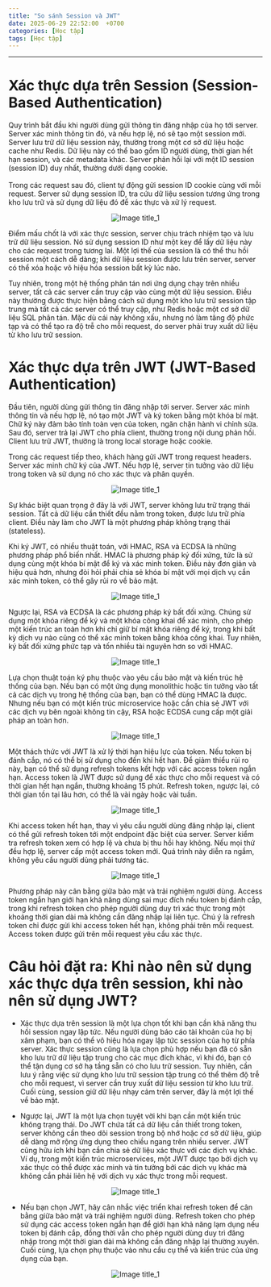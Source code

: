 ```yaml
---
title: "So sánh Session và JWT"
date: 2025-06-29 22:52:00  +0700
categories: [Học tập]
tags: [Học tập]
---
```


---

# Xác thực dựa trên Session (Session-Based Authentication)

Quy trình bắt đầu khi người dùng gửi thông tin đăng nhập của họ tới server. Server xác minh thông tin đó, và nếu hợp lệ, nó sẽ tạo một session mới. Server lưu trữ dữ liệu session này, thường trong một cơ sở dữ liệu hoặc cache như Redis. Dữ liệu này có thể bao gồm ID người dùng, thời gian hết hạn session, và các metadata khác. Server phản hồi lại với một ID session (session ID) duy nhất, thường dưới dạng cookie.<br></br>Trong các request sau đó, client tự động gửi session ID cookie cùng với mỗi request. Server sử dụng session ID, tra cứu dữ liệu session tương ứng trong kho lưu trữ và sử dụng dữ liệu đó để xác thực và xử lý request.

<p align="center">
  <img src="/assets/images/session_vs_jwt/1.png" alt="Image title_1" />
</p>

Điểm mấu chốt là với xác thực session, server chịu trách nhiệm tạo và lưu trữ dữ liệu session. Nó sử dụng session ID như một key để lấy dữ liệu này cho các request trong tương lai. Một lợi thế của session là có thể thu hồi session một cách dễ dàng; khi dữ liệu session được lưu trên server, server có thể xóa hoặc vô hiệu hóa session bất kỳ lúc nào.

Tuy nhiên, trong một hệ thống phân tán nơi ứng dụng chạy trên nhiều server, tất cả các server cần truy cập vào cùng một dữ liệu session. Điều này thường được thực hiện bằng cách sử dụng một kho lưu trữ session tập trung mà tất cả các server có thể truy cập, như Redis hoặc một cơ sở dữ liệu SQL phân tán. Mặc dù cái này không xấu, nhưng nó làm tăng độ phức tạp và có thể tạo ra độ trễ cho mỗi request, do server phải truy xuất dữ liệu từ kho lưu trữ session.

# Xác thực dựa trên JWT (JWT-Based Authentication)

Đầu tiên, người dùng gửi thông tin đăng nhập tới server. Server xác minh thông tin và nếu hợp lệ, nó tạo một JWT và ký token bằng một khóa bí mật. Chữ ký này đảm bảo tính toàn vẹn của token, ngăn chặn hành vi chỉnh sửa. Sau đó, server trả lại JWT cho phía client, thường trong nội dung phản hồi. Client lưu trữ JWT, thường là trong local storage hoặc cookie.

Trong các request tiếp theo, khách hàng gửi JWT trong request headers. Server xác minh chữ ký của JWT. Nếu hợp lệ, server tin tưởng vào dữ liệu trong token và sử dụng nó cho xác thực và phân quyền.

<p align="center">
  <img src="/assets/images/session_vs_jwt/2.png" alt="Image title_1" />
</p>

Sự khác biệt quan trọng ở đây là với JWT, server không lưu trữ trạng thái session. Tất cả dữ liệu cần thiết đều nằm trong token, được lưu trữ phía client. Điều này làm cho JWT là một phương pháp không trạng thái (stateless).

Khi ký JWT, có nhiều thuật toán, với HMAC, RSA và ECDSA là những phương pháp phổ biến nhất. HMAC là phương pháp ký đối xứng, tức là sử dụng cùng một khóa bí mật để ký và xác minh token. Điều này đơn giản và hiệu quả hơn, nhưng đòi hỏi phải chia sẻ khóa bí mật với mọi dịch vụ cần xác minh token, có thể gây rủi ro về bảo mật.

<p align="center">
  <img src="/assets/images/session_vs_jwt/3.png" alt="Image title_1" />
</p>

Ngược lại, RSA và ECDSA là các phương pháp ký bất đối xứng. Chúng sử dụng một khóa riêng để ký và một khóa công khai để xác minh, cho phép một kiến trúc an toàn hơn khi chỉ giữ bí mật khóa riêng để ký, trong khi bất kỳ dịch vụ nào cũng có thể xác minh token bằng khóa công khai. Tuy nhiên, ký bất đối xứng phức tạp và tốn nhiều tài nguyên hơn so với HMAC.

<p align="center">
  <img src="/assets/images/session_vs_jwt/4.png" alt="Image title_1" />
</p>

Lựa chọn thuật toán ký phụ thuộc vào yêu cầu bảo mật và kiến trúc hệ thống của bạn. Nếu bạn có một ứng dụng monolithic hoặc tin tưởng vào tất cả các dịch vụ trong hệ thống của bạn, bạn có thể dùng HMAC là được. Nhưng nếu bạn có một kiến trúc microservice hoặc cần chia sẻ JWT với các dịch vụ bên ngoài không tin cậy, RSA hoặc ECDSA cung cấp một giải pháp an toàn hơn.

<p align="center">
  <img src="/assets/images/session_vs_jwt/5.png" alt="Image title_1" />
</p>

Một thách thức với JWT là xử lý thời hạn hiệu lực của token. Nếu token bị đánh cắp, nó có thể bị sử dụng cho đến khi hết hạn. Để giảm thiểu rủi ro này, bạn có thể sử dụng refresh tokens kết hợp với các access token ngắn hạn. Access token là JWT được sử dụng để xác thực cho mỗi request và có thời gian hết hạn ngắn, thường khoảng 15 phút. Refresh token, ngược lại, có thời gian tồn tại lâu hơn, có thể là vài ngày hoặc vài tuần.

<p align="center">
  <img src="/assets/images/session_vs_jwt/6.png" alt="Image title_1" />
</p>

Khi access token hết hạn, thay vì yêu cầu người dùng đăng nhập lại, client có thể gửi refresh token tới một endpoint đặc biệt của server. Server kiểm tra refresh token xem có hợp lệ và chưa bị thu hồi hay không. Nếu mọi thứ đều hợp lệ, server cấp một access token mới. Quá trình này diễn ra ngầm, không yêu cầu người dùng phải tương tác.

<p align="center">
  <img src="/assets/images/session_vs_jwt/7.png" alt="Image title_1" />
</p>

Phương pháp này cân bằng giữa bảo mật và trải nghiệm người dùng. Access token ngắn hạn giới hạn khả năng dùng sai mục đích nếu token bị đánh cắp, trong khi refresh token cho phép người dùng duy trì xác thực trong một khoảng thời gian dài mà không cần đăng nhập lại liên tục. Chú ý là refresh token chỉ được gửi khi access token hết hạn, không phải trên mỗi request. Access token được gửi trên mỗi request yêu cầu xác thực.

# Câu hỏi đặt ra: Khi nào nên sử dụng xác thực dựa trên session, khi nào nên sử dụng JWT?

- Xác thực dựa trên session là một lựa chọn tốt khi bạn cần khả năng thu hồi session ngay lập tức. Nếu người dùng báo cáo tài khoản của họ bị xâm phạm, bạn có thể vô hiệu hóa ngay lập tức session của họ từ phía server. Xác thực session cũng là lựa chọn phù hợp nếu bạn đã có sẵn kho lưu trữ dữ liệu tập trung cho các mục đích khác, vì khi đó, bạn có thể tận dụng cơ sở hạ tầng sẵn có cho lưu trữ session. Tuy nhiên, cần lưu ý rằng việc sử dụng kho lưu trữ session tập trung có thể thêm độ trễ cho mỗi request, vì server cần truy xuất dữ liệu session từ kho lưu trữ. Cuối cùng, session giữ dữ liệu nhạy cảm trên server, đây là một lợi thế về bảo mật.

- Ngược lại, JWT là một lựa chọn tuyệt vời khi bạn cần một kiến trúc không trạng thái. Do JWT chứa tất cả dữ liệu cần thiết trong token, server không cần theo dõi session trong bộ nhớ hoặc cơ sở dữ liệu, giúp dễ dàng mở rộng ứng dụng theo chiều ngang trên nhiều server. JWT cũng hữu ích khi bạn cần chia sẻ dữ liệu xác thực với các dịch vụ khác. Ví dụ, trong một kiến trúc microservices, một JWT được tạo bởi dịch vụ xác thực có thể được xác minh và tin tưởng bởi các dịch vụ khác mà không cần phải liên hệ với dịch vụ xác thực trong mỗi request.

<p align="center">
  <img src="/assets/images/session_vs_jwt/8.png" alt="Image title_1" />
</p>

- Nếu bạn chọn JWT, hãy cân nhắc việc triển khai refresh token để cân bằng giữa bảo mật và trải nghiệm người dùng. Refresh token cho phép sử dụng các access token ngắn hạn để giới hạn khả năng lạm dụng nếu token bị đánh cắp, đồng thời vẫn cho phép người dùng duy trì đăng nhập trong một thời gian dài mà không cần đăng nhập lại thường xuyên. Cuối cùng, lựa chọn phụ thuộc vào nhu cầu cụ thể và kiến trúc của ứng dụng của bạn.

<p align="center">
  <img src="/assets/images/session_vs_jwt/9.png" alt="Image title_1" />
</p>
